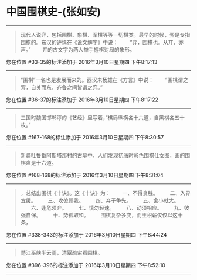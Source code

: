 # 中国围棋史-(张如安)

---

> 现代人说弈，包括围棋、象棋、军棋等等一切棋类。最早的时候，弈是专指围棋的。东汉的许慎在《说文解字》中说： 　　”弈，围棋也。从丌、亦声。” 　　丌的古文字为两人举手握棋对局的象形。

您在位置 #33-35的标注添加于 2016年3月10日星期四 下午8:17:13

---

> ”围棋”一名也是发展而来的。西汉未杨雄在《方言》中说： 　　”围棋谓之弈，自关而东，齐鲁之间皆谓之弈。”

您在位置 #36-37的标注添加于 2016年3月10日星期四 下午8:17:22

---

> 三国时魏国邯郸淳的《艺经》里写着，”棋局纵横各十六道，自黑棋各五十枚。”

您在位置 #167-168的标注添加于 2016年3月10日星期四 下午8:30:57

---

> 新疆吐鲁番阿斯塔那村的古墓中，人们发现初唐时彩色围棋仕女图，画的围棋盘是十六道。

您在位置 #168-168的标注添加于 2016年3月10日星期四 下午8:31:04

---

> ，总结出围棋《十诀》。这《十诀》为： 　　一、不得贪胜。 　　二、入界宜缓。 　　三、攻彼顾我。 　　四、弃子争先。 　　五、舍小就大。 　　六、逢危须弃。 　　七、慎勿轻速。 　　八、动须相应。 　　九、彼强自保。 　　十、势孤取和。 　　围棋复杂多变，而王积薪仅仅以这十条，

您在位置 #338-343的标注添加于 2016年3月10日星期四 下午8:44:24

---

> 楚江巫峡半云雨，清覃疏帘看围棋。

您在位置 #396-396的标注添加于 2016年3月10日星期四 下午8:52:10

---

